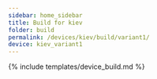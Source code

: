 ```yaml
---
sidebar: home_sidebar
title: Build for kiev
folder: build
permalink: /devices/kiev/build/variant1/
device: kiev_variant1
---
```

{% include templates/device_build.md %}
